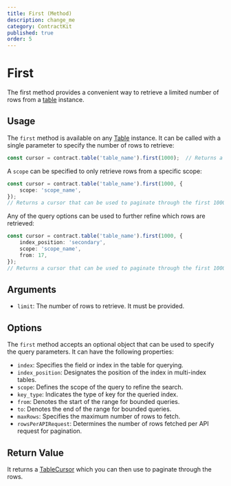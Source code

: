 ```yaml
---
title: First (Method)
description: change_me
category: ContractKit
published: true
order: 5
---
```


# First

The first method provides a convenient way to retrieve a limited number of rows from a [table](/docs/contract-kit/table) instance.

## Usage

The `first` method is available on any [Table](/docs/contract-kit/table) instance. It can be called with a single parameter to specify the number of rows to retrieve:

```typescript
const cursor = contract.table('table_name').first(1000);  // Returns a cursor that can be used to paginate through the first 1000 rows.
```

A `scope` can be specified to only retrieve rows from a specific scope:

```typescript
const cursor = contract.table('table_name').first(1000, {
    scope: 'scope_name',
}); 
// Returns a cursor that can be used to paginate through the first 1000 rows of entries with the 'scope_name' scope.
```

Any of the query options can be used to further refine which rows are retrieved:

```typescript
const cursor = contract.table('table_name').first(1000, {
    index_position: 'secondary',
    scope: 'scope_name',
    from: 17,
});
// Returns a cursor that can be used to paginate through the first 1000 rows of entries with the 'scope_name' scope, 'index_name' index, starting from index value 17. 
```

## Arguments

- `limit`: The number of rows to retrieve. It must be provided.

## Options

The `first` method accepts an optional object that can be used to specify the query parameters. It can have the following properties:

- `index`: Specifies the field or index in the table for querying.
- `index_position`: Designates the position of the index in multi-index tables.
- `scope`: Defines the scope of the query to refine the search.
- `key_type`: Indicates the type of key for the queried index.
- `from`: Denotes the start of the range for bounded queries.
- `to`: Denotes the end of the range for bounded queries.
- `maxRows`: Specifies the maximum number of rows to fetch.
- `rowsPerAPIRequest`: Determines the number of rows fetched per API request for pagination.

## Return Value

It returns a [TableCursor](/docs/contract-kit/cursor) which you can then use to paginate through the rows.